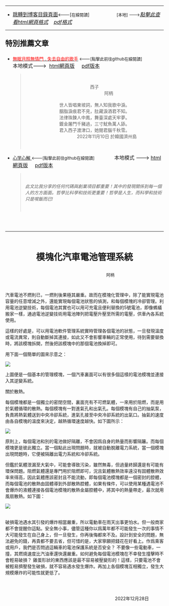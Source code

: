 ****
- [<font size=3>跳轉到博客目錄頁面</font>](../../tableOfContent.md)<---[<font size=2>在線閱讀</font>]&nbsp;&nbsp; &nbsp; &nbsp; &nbsp; &nbsp; &nbsp; &nbsp; &nbsp; &nbsp;&nbsp; &nbsp;  <font size=2> [本地] ---></font><font size=3>[*_點擊此查看html網頁格式_*](../../tableOfContent.html)&nbsp; &nbsp; [*_pdf格式_*](../../tableOfContent.md.pdf)</font>
****

### <p style="font-size: 23px; font-weight:900;">特別推薦文章</p>

- [<font color=red>無眠月照無情門 . 失去自由的歌手</font>](https://github.com/brianwchh/worldofheart/blob/main/md_and_html/%E7%84%A1%E7%9C%A0%E6%9C%88%E7%85%A7%E7%84%A1%E6%83%85%E9%96%80.md)<font size=2> <---[點擊此前往github在線閱讀]</font> &nbsp;&nbsp;&nbsp;&nbsp;&nbsp;&nbsp;&nbsp;&nbsp;&nbsp;&nbsp;&nbsp;&nbsp;&nbsp;&nbsp;&nbsp; <font size=3>本地模式---> &nbsp;[html網頁版](../../md_and_html/無眠月照無情門.html) &nbsp;&nbsp;&nbsp; [pdf版本](../../md_and_html/無眠月照無情門.md.pdf) </font>

    > </br><p align="center">西子</br>&nbsp;&nbsp;&nbsp;&nbsp;&nbsp;&nbsp;&nbsp;&nbsp;&nbsp;&nbsp;&nbsp;&nbsp;&nbsp;&nbsp;&nbsp;&nbsp;&nbsp;&nbsp;&nbsp;&nbsp;&nbsp;&nbsp;&nbsp;阿柄</br></br>世人皆唱東坡詞，無人知我歌中淚。</br>胭脂淚痕君不見，肚藏淚酒君不知。</br>法律珠鍊人中鳳，舞臺深處天牢夢。</br>鍍金屠門千豬過，三寸魷魚萬人舔。</br>君入西子渡津口，她閱君腦千秋雪。</br>&nbsp;&nbsp;&nbsp;&nbsp;&nbsp;&nbsp;&nbsp;&nbsp;&nbsp;&nbsp;&nbsp;&nbsp;&nbsp;&nbsp;&nbsp;&nbsp;&nbsp;&nbsp;&nbsp;&nbsp;2022年11月10日 於韓國濟州島</p></br>
    
-  [心学心解 ](https://github.com/brianwchh/worldofheart)<font size=2><---[點擊此前往github在線閱讀]</font>&nbsp;&nbsp;&nbsp;&nbsp;&nbsp;&nbsp;&nbsp;&nbsp;&nbsp;&nbsp;&nbsp;&nbsp;&nbsp;&nbsp;&nbsp; <font size=3>本地模式 --->&nbsp;[html網頁版](../../md_and_html/心學新解.html) &nbsp;&nbsp;&nbsp; [pdf版本](../../md_and_html/心學新解.md.pdf) </font>

    > </br>*_<span><p> 此文比我分享的任何代碼與創業項目都重要！其中的發現關係到每一個人的方方面面。哲學比科學和技術更重要！哲學是人生，而科學和技術只是喫飯而已!</p></span>_*</br>

    </br>
    </br>

****


</br>

<p align="center" style="font-size: 28px;font-weight: 600;">模塊化汽車電池管理系統</p>

<p align="center" style="font-size: small;">&nbsp;&nbsp;&nbsp;&nbsp;&nbsp;&nbsp;&nbsp;&nbsp;&nbsp;&nbsp;&nbsp; &nbsp;&nbsp;&nbsp;&nbsp;&nbsp;&nbsp;&nbsp;&nbsp;&nbsp;&nbsp;&nbsp;&nbsp;&nbsp;&nbsp;&nbsp;&nbsp;&nbsp;&nbsp;&nbsp;&nbsp;&nbsp;&nbsp;&nbsp;&nbsp;&nbsp;&nbsp;&nbsp;&nbsp;&nbsp;&nbsp;&nbsp;&nbsp;&nbsp;阿柄</p>

</br>


汽車電池不燃則已，一燃則後果極其嚴重。故而在模塊化管理中，除了能實現電池容量的任意增減之外，還能實現每個電池狀態的偵測，和每個模塊的冷卻管理。利用電池逆變技術，每個電池其實也可以用可充電且便利替換的5號電池，即像螞蟻搬家一樣，通過電池逆變技術用電池陣列把電壓升壓至所需的電壓，供車內各系統使用。   

這樣的好處是，可以用電池軟件管理系統實時管理各個電池的狀態，一旦發現溫度或電流異常，則自動斷掉其連接，如此又不會影響車輛的正常使用，待到需要替換時，將該模塊拆開，然後把該模塊中的那個電池換掉即可。  

用下面一個簡單的圖來示意之： 


<!-- image area, flex to make it center,it may not work for github, for html and pdf rendering only -->
<div align="center" style="page-break-inside: avoid; margin-top:1px; margin-bottom:1px;"> <!-- pictureWrapper_div add this only to make the bendan github understand -->
  <div class="ImageWrapperFlex" >
   <div class="FlexSide"  ></div>
   <image class="FlexImage"   src="./images/模塊化汽車電池管理系統1.png" />
   <div class="FlexSide" ></div>
  </div>
  <p align="center" style="margin:0px;">   </p> 
</div> <!-- end pictureWrapper_div -->




上圖便是一個基本的管理模塊，一個汽車裏面可以有很多個這樣的電池模塊並連接入其逆變系統。  

關於散熱。  

每個模塊都是一個獨立的密閉空間，裏面充有不可燃氣體，一來用於阻燃，而是用於氣體循環的散熱。每個模塊有一對進氣孔和出氣孔。每個模塊有自己的抽氣泵，負責將熱氣體送到中央冷卻系統，進氣孔接至中央冷卻系統的出氣口。抽氣的速度由各自模塊的溫度來決定，越熱循環速度越快。如下圖所示： 

<!-- image area, flex to make it center,it may not work for github, for html and pdf rendering only -->
<div align="center" style="page-break-inside: avoid; margin-top:1px; margin-bottom:1px;"> <!-- pictureWrapper_div add this only to make the bendan github understand -->
  <div class="ImageWrapperFlex" >
   <div class="FlexSide"  ></div>
   <image class="FlexImage"   src="./images/模塊化汽車電池管理系統2.png" />
   <div class="FlexSide" ></div>
  </div>
  <p align="center" style="margin:0px;">   </p> 
</div> <!-- end pictureWrapper_div -->

原則上，每個電池和別的電池做好隔離，不會因爲自身的熱量而影響隔籬。而每個模塊更是彼此獨立。當一個點此出現問題時，就被自動脫離電力系統，當一個模塊出現問題時，它便被隔離出電力系統和冷卻系統。

但鑑於氣體泄漏至大氣中，可能會導致污染，雖然無毒，但過量終歸還是有可能有環保問題。阻燃氣體還是專門用於阻燃即可，況且氣體散熱效率遠沒有固體散熱效率來得高，因此氣體應該密封且不能流動，即每個電池模塊都是一個密封的腔體，而每個電池的散熱由固體導到外部散熱腔體，如果有條件，可以使用某種遇電池不會爆炸的液體連接各個電池模塊的散熱金屬腔體中，將其中的熱量帶走，最次就用風扇散熱。如下圖： 

<!-- image area, flex to make it center,it may not work for github, for html and pdf rendering only -->
<div align="center" style="page-break-inside: avoid; margin-top:1px; margin-bottom:1px;"> <!-- pictureWrapper_div add this only to make the bendan github understand -->
  <div class="ImageWrapperFlex" >
   <div class="FlexSide"  ></div>
   <image class="FlexImage"   src="./images/模塊化汽車電池管理系統3.png" />
   <div class="FlexSide" ></div>
  </div>
  <p align="center" style="margin:0px;">   </p> 
</div> <!-- end pictureWrapper_div -->
 
</br>

破損電池遇水其引發的爆炸相當嚴重，所以電動車在雨天出事更怕水。但一般商家都不會提醒你這點。安全無小事，儘管這種你以爲萬年都不可能發生一次的事情不大可能發生在自己身上，但一旦發生，你再後悔都來不及。設計到安全的問題，無法避免的錢，再貴都不要去省，但可惜的是，大家寧願把錢花在好看上。作爲乘客或用戶，我們是否問過這輛車的電池保護系統是否安全？ 不要像一些電動車，一撞，其燃燒速度比汽油車還快還嚴重。如何避免每個電池模塊在不幸發生撞擊時不會輕易破損？ 雞蛋形狀的東西應該是最不容易被壓變形的！這樣，只要電池不會被輕易擠壓發生破損，就不容易遇水發生爆炸。再加上各個模塊互相獨立，發生大規模爆炸的可能性就更低了。

</br>
</br>

<p align="right"> 2022年12月28日 &nbsp;&nbsp;&nbsp;&nbsp;&nbsp;&nbsp;&nbsp;&nbsp;&nbsp;&nbsp;&nbsp; </p>
</div>
  
</br>
</br>

<style>

.ImageWrapperFlex {
    display: flex; 
    flex-direction: row; 
    margin-top: 1px; 
    margin-bottom: 1px;

    width: 100% ;
}

.FlexSide {
    flex-basis: 0px ;
    flex:1;

}



/* large device screen 設置熒幕顯示圖片大小（電腦等大型屏幕）*/
@media only screen and (min-width: 600px) {

    .FlexImage {
        flex-basis: 700px ;
        flex:0;    
        height:auto; 
        max-width: 700px;
        min-width: 700px;
     
    }

}

 /* small device screen 設置熒幕顯示圖片大小（平板手機等屏幕）*/
@media only screen and (max-width: 600px) {
    
    .FlexImage {
        flex-basis: 700px ;
        flex:1;
        height:auto; 
     
    }

}

/* style for print !important 設置打印圖片大小*/
@media print {

    .FlexImage {
        flex-basis: 500px ;
        flex:0;    
        height:auto; 
        max-width: 500px;
        min-width: 500px;
     
    }
}

</style>


<!-- 共用的css -->
<!-- <head>
    <link rel="stylesheet" href="../common_css/common_style.css">
</head> -->




